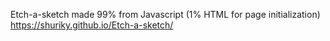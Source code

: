 Etch-a-sketch made 99% from Javascript (1% HTML for page initialization)
https://shuriky.github.io/Etch-a-sketch/